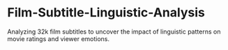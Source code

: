 # Film-Subtitle-Linguistic-Analysis
Analyzing 32k film subtitles to uncover the impact of linguistic patterns on movie ratings and viewer emotions.
